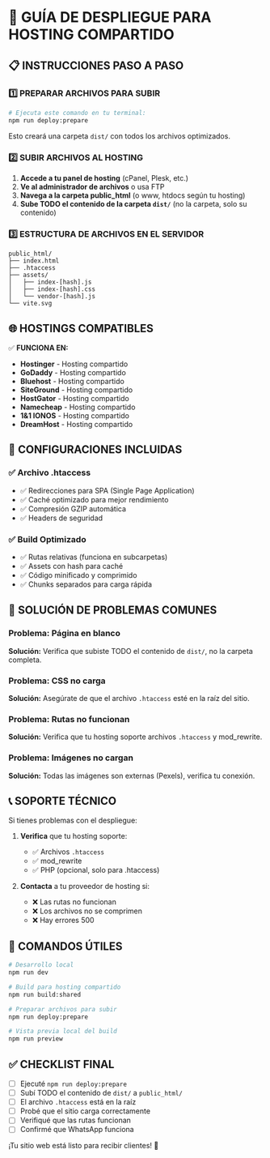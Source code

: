 # 🚀 GUÍA DE DESPLIEGUE PARA HOSTING COMPARTIDO

## 📋 INSTRUCCIONES PASO A PASO

### 1️⃣ **PREPARAR ARCHIVOS PARA SUBIR**

```bash
# Ejecuta este comando en tu terminal:
npm run deploy:prepare
```

Esto creará una carpeta `dist/` con todos los archivos optimizados.

### 2️⃣ **SUBIR ARCHIVOS AL HOSTING**

1. **Accede a tu panel de hosting** (cPanel, Plesk, etc.)
2. **Ve al administrador de archivos** o usa FTP
3. **Navega a la carpeta public_html** (o www, htdocs según tu hosting)
4. **Sube TODO el contenido de la carpeta `dist/`** (no la carpeta, solo su contenido)

### 3️⃣ **ESTRUCTURA DE ARCHIVOS EN EL SERVIDOR**

```
public_html/
├── index.html
├── .htaccess
├── assets/
│   ├── index-[hash].js
│   ├── index-[hash].css
│   └── vendor-[hash].js
└── vite.svg
```

## 🌐 HOSTINGS COMPATIBLES

✅ **FUNCIONA EN:**
- **Hostinger** - Hosting compartido
- **GoDaddy** - Hosting compartido  
- **Bluehost** - Hosting compartido
- **SiteGround** - Hosting compartido
- **HostGator** - Hosting compartido
- **Namecheap** - Hosting compartido
- **1&1 IONOS** - Hosting compartido
- **DreamHost** - Hosting compartido

## 🔧 CONFIGURACIONES INCLUIDAS

### ✅ **Archivo .htaccess**
- ✅ Redirecciones para SPA (Single Page Application)
- ✅ Caché optimizado para mejor rendimiento
- ✅ Compresión GZIP automática
- ✅ Headers de seguridad

### ✅ **Build Optimizado**
- ✅ Rutas relativas (funciona en subcarpetas)
- ✅ Assets con hash para caché
- ✅ Código minificado y comprimido
- ✅ Chunks separados para carga rápida

## 🚨 SOLUCIÓN DE PROBLEMAS COMUNES

### **Problema: Página en blanco**
**Solución:** Verifica que subiste TODO el contenido de `dist/`, no la carpeta completa.

### **Problema: CSS no carga**
**Solución:** Asegúrate de que el archivo `.htaccess` esté en la raíz del sitio.

### **Problema: Rutas no funcionan**
**Solución:** Verifica que tu hosting soporte archivos `.htaccess` y mod_rewrite.

### **Problema: Imágenes no cargan**
**Solución:** Todas las imágenes son externas (Pexels), verifica tu conexión.

## 📞 SOPORTE TÉCNICO

Si tienes problemas con el despliegue:

1. **Verifica** que tu hosting soporte:
   - ✅ Archivos `.htaccess`
   - ✅ mod_rewrite
   - ✅ PHP (opcional, solo para .htaccess)

2. **Contacta** a tu proveedor de hosting si:
   - ❌ Las rutas no funcionan
   - ❌ Los archivos no se comprimen
   - ❌ Hay errores 500

## 🎯 COMANDOS ÚTILES

```bash
# Desarrollo local
npm run dev

# Build para hosting compartido
npm run build:shared

# Preparar archivos para subir
npm run deploy:prepare

# Vista previa local del build
npm run preview
```

## ✅ CHECKLIST FINAL

- [ ] Ejecuté `npm run deploy:prepare`
- [ ] Subí TODO el contenido de `dist/` a `public_html/`
- [ ] El archivo `.htaccess` está en la raíz
- [ ] Probé que el sitio carga correctamente
- [ ] Verifiqué que las rutas funcionan
- [ ] Confirmé que WhatsApp funciona

¡Tu sitio web está listo para recibir clientes! 🎉